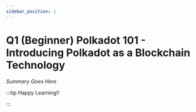 ```yaml
---
sidebar_position: 1
---
```


# Q1 (Beginner) Polkadot 101 - Introducing Polkadot as a Blockchain Technology

_Summary Goes Here_

:::tip Happy Learning!!

<QuestButton text="Go To Quest" />

:::


